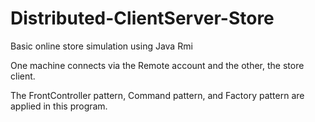 # Distributed-ClientServer-Store
Basic online store simulation using Java Rmi

One machine connects via the Remote account and the other, the store client.

The FrontController pattern, Command pattern, and Factory pattern are applied
in this program.

